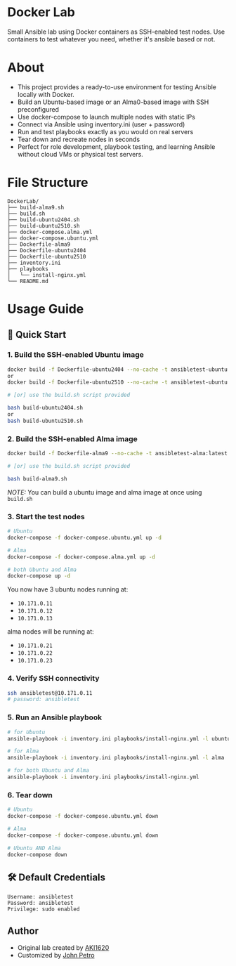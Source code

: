 # Docker Lab
Small Ansible lab using Docker containers as SSH-enabled test nodes. Use containers to test whatever you need, whether it's ansible based or not.

# About
- This project provides a ready-to-use environment for testing Ansible locally with Docker.
- Build an Ubuntu-based image or an Alma0-based image with SSH preconfigured
- Use docker-compose to launch multiple nodes with static IPs
- Connect via Ansible using inventory.ini (user + password)
- Run and test playbooks exactly as you would on real servers
- Tear down and recreate nodes in seconds
- Perfect for role development, playbook testing, and learning Ansible without cloud VMs or physical test servers.

# File Structure
```
DockerLab/
├── build-alma9.sh
├── build.sh
├── build-ubuntu2404.sh
├── build-ubuntu2510.sh
├── docker-compose.alma.yml
├── docker-compose.ubuntu.yml
├── Dockerfile-alma9
├── Dockerfile-ubuntu2404
├── Dockerfile-ubuntu2510
├── inventory.ini
├── playbooks
│   └── install-nginx.yml
└── README.md
```

# Usage Guide

## 🚀 Quick Start

### 1. Build the SSH-enabled Ubuntu image
```bash
docker build -f Dockerfile-ubuntu2404 --no-cache -t ansibletest-ubuntu:latest .
or
docker build -f Dockerfile-ubuntu2510 --no-cache -t ansibletest-ubuntu:latest .

# [or] use the build.sh script provided

bash build-ubuntu2404.sh
or
bash build-ubuntu2510.sh
```

### 2. Build the SSH-enabled Alma image
```bash
docker build -f Dockerfile-alma9 --no-cache -t ansibletest-alma:latest .

# [or] use the build.sh script provided

bash build-alma9.sh
```

*NOTE:* You can build a ubuntu image and alma image at once using `build.sh`

### 3. Start the test nodes
```bash
# Ubuntu
docker-compose -f docker-compose.ubuntu.yml up -d

# Alma
docker-compose -f docker-compose.alma.yml up -d

# both Ubuntu and Alma
docker-compose up -d
```

You now have 3 ubuntu nodes running at:
- `10.171.0.11`
- `10.171.0.12`
- `10.171.0.13`

alma nodes will be running at:
- `10.171.0.21`
- `10.171.0.22`
- `10.171.0.23`

### 4. Verify SSH connectivity
```bash
ssh ansibletest@10.171.0.11
# password: ansibletest
```

### 5. Run an Ansible playbook
```bash
# for Ubuntu
ansible-playbook -i inventory.ini playbooks/install-nginx.yml -l ubuntu

# for Alma
ansible-playbook -i inventory.ini playbooks/install-nginx.yml -l alma 

# for both Ubuntu and Alma
ansible-playbook -i inventory.ini playbooks/install-nginx.yml
```

### 6. Tear down
```bash
# Ubuntu
docker-compose -f docker-compose.ubuntu.yml down 

# Alma
docker-compose -f docker-compose.ubuntu.yml down

# Ubuntu AND Alma
docker-compose down
```

## 🛠 Default Credentials
```
Username: ansibletest
Password: ansibletest
Privilege: sudo enabled
```


## Author
- Original lab created by [AKI1620](https://github.com/AKI1620/ansible-docker-lab)
- Customized by [John Petro](https://github.com/jcpetro97)